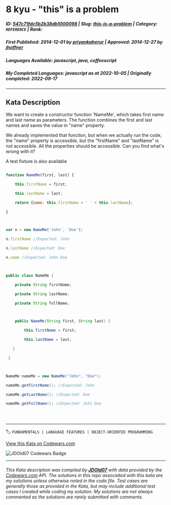 # 8 kyu - "this" is a problem 

##### **ID**: [547c71fdc5b2b38db1000098](https://www.codewars.com/kata/547c71fdc5b2b38db1000098) | **Slug**: [this-is-a-problem](https://www.codewars.com/kata/547c71fdc5b2b38db1000098) | **Category**: `REFERENCE` | **Rank**: <span style="color:white">8 kyu</span>

##### **First Published**: 2014-12-01 ***by*** [priyankaherur](https://www.codewars.com/users/priyankaherur) | **Approved**: 2014-12-27 ***by*** [jhoffner](https://www.codewars.com/users/jhoffner)

##### **Languages Available**: javascript, java, coffeescript

##### **My Completed Languages**: javascript ***as at*** 2022-10-05 | **Originally completed**: 2022-09-17

---

## Kata Description


We want to create a constructor function 'NameMe', which takes first name and last name as parameters. The function combines the first and last names and saves the value in "name" property.



We already implemented that function, but when we actually run the code, the "name" property is accessible, but the "firstName" and "lastName" is not accessible. All the properties should be accessible. Can you find what's wrong with it?

A test fixture is also available

```javascript

function NameMe(first, last) {

    this.firstName = first;

    this.lastName = last;

    return {name: this.firstName + ' ' + this.lastName};

}



var n = new NameMe('John', 'Doe');

n.firstName //Expected: John

n.lastName //Expected: Doe

n.name //Expected: John Doe



```



```java

public class NameMe {

    private String firstName;

    private String lastName;

    private String fullName;



    public NameMe(String first, String last) {

        this.firstName = first;

        this.lastName = last;

   }

 }



NameMe nameMe = new NameMe("John", "Doe");

nameMe.getFirstName(); //Expected: John

nameMe.getLastName(); //Expected: Doe

nameMe.getFullName(); //Expected: John Doe





```

---


🏷 `FUNDAMENTALS | LANGUAGE FEATURES | OBJECT-ORIENTED PROGRAMMING`


[View this Kata on Codewars.com](https://www.codewars.com/kata/547c71fdc5b2b38db1000098)

![](https://www.codewars.com/users/jdold07/badges/large "JDOld07 Codewars Badge")

---

###### *This Kata description was compiled by [**JDOld07**](https://tpstech.dev) with data provided by the [Codewars.com](https://www.codewars.com) API.  The solutions in this repo associated with this kata are my solutions unless otherwise noted in the code file.  Test cases are generally those as provided in the Kata, but may include additional test cases I created while coding my solution.  My solutions are not always commented as the solutions are rarely submitted with comments.*
